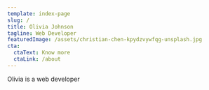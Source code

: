 ```yaml
---
template: index-page
slug: /
title: Olivia Johnson
tagline: Web Developer
featuredImage: /assets/christian-chen-kpydzvywfqg-unsplash.jpg
cta:
  ctaText: Know more
  ctaLink: /about
---
```

Olivia is a web developer